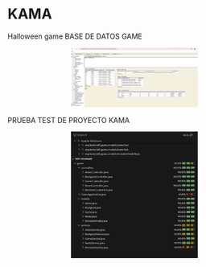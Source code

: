 # KAMA
Halloween game
BASE DE DATOS GAME 
<p align="center">
	  <img src="https://github.com/andreamsgi27/KAMA/blob/aiden4/BaseDeDatosKAMA.png" width=50% height=50%/>
</p>

PRUEBA TEST DE PROYECTO KAMA 

<p align="center">
	  <img src="https://github.com/andreamsgi27/KAMA/blob/aiden4/image.png" width=50% height=50%/>
</p>
